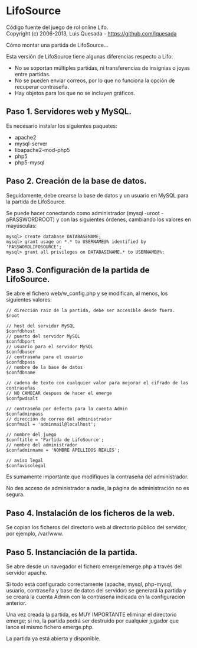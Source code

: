 LifoSource
==========

Código fuente del juego de rol online Lifo.  
Copyright (c) 2006-2013, Luis Quesada - https://github.com/lquesada

Cómo montar una partida de LifoSource...

Esta versión de LifoSource tiene algunas diferencias respecto a Lifo:
- No se soportan múltiples partidas, ni transferencias de insignias o joyas entre partidas.
- No se pueden enviar correos, por lo que no funciona la opción de recuperar contraseña.
- Hay objetos para los que no se incluyen gráficos.

Paso 1. Servidores web y MySQL.
-------------------------------

Es necesario instalar los siguientes paquetes:
- apache2
- mysql-server
- libapache2-mod-php5
- php5
- php5-mysql

Paso 2. Creación de la base de datos.
-------------------------------------

Seguidamente, debe crearse la base de datos y un usuario en MySQL para la partida de LifoSource.

Se puede hacer conectando como administrador (mysql -uroot -pPASSWORDROOT) y con las siguientes órdenes, cambiando los valores en mayúsculas:

    mysql> create database DATABASENAME;
    mysql> grant usage on *.* to USERNAME@% identified by 'PASSWORDLIFOSOURCE';
    mysql> grant all privileges on DATABASENAME.* to USERNAME@%;

Paso 3. Configuración de la partida de LifoSource.
--------------------------------------------------

Se abre el fichero web/w_config.php y se modifican, al menos, los siguientes valores:

    // dirección raiz de la partida, debe ser accesible desde fuera.
    $root
    
    // host del servidor MySQL
    $confdbhost 
    // puerto del servidor MySQL
    $confdbport
    // usuario para el servidor MySQL
    $confdbuser
    // contraseña para el usuario
    $confdbpass
    // nombre de la base de datos
    $confdbname
    
    // cadena de texto con cualquier valor para mejorar el cifrado de las contraseñas
    // NO CAMBIAR despues de hacer el emerge
    $confpwdsalt
    
    // contraseña por defecto para la cuenta Admin
    $confadminpass
    // dirección de correo del administrador
    $confmail = 'adminmail@localhost';
    
    // nombre del juego
    $conftitle = 'Partida de LifoSource';
    // nombre del administrador
    $confadminname = 'NOMBRE APELLIDOS REALES';
    
    // aviso legal
    $confavisolegal

Es sumamente importante que modifiques la contraseña del administrador.

No des acceso de administrador a nadie, la página de administración no es segura.

Paso 4. Instalación de los ficheros de la web.
----------------------------------------------

Se copian los ficheros del directorio web al directorio público del servidor, por ejemplo, /var/www.

Paso 5. Instanciación de la partida.
------------------------------------

Se abre desde un navegador el fichero emerge/emerge.php a través del servidor apache.

Si todo está configurado correctamente (apache, mysql, php-mysql, usuario, contraseña y base de datos del servidor) se generará la partida y se creará la cuenta Admin con la contraseña indicada en la configuración anterior.

Una vez creada la partida, es MUY IMPORTANTE eliminar el directorio emerge; si no, la partida podrá ser destruido por cualquier jugador que lance el mismo fichero emerge.php.


La partida ya está abierta y disponible.
